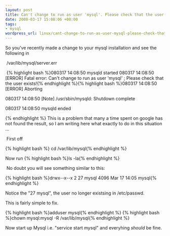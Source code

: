 ```yaml
--- 
layout: post
title: Can't change to run as user 'mysql'. Please check that the user exists!
date: 2008-03-17 15:08:06 +00:00
tags: 
- mysql
wordpress_url: linux/cant-change-to-run-as-user-mysql-please-check-that-the-user-exists
---
```

So you've recently made a change to your mysql installation and see the following in

 /var/lib/mysql/server.err

 {% highlight bash %}080317 14:08:50 mysqld started
080317 14:08:50 [ERROR] Fatal error: Can't change to run as user 'mysql' ; Please check that the user exists!{% endhighlight %}{% highlight bash %}080317 14:08:50 [ERROR] Aborting

080317 14:08:50 [Note] /usr/sbin/mysqld: Shutdown complete

080317 14:08:50 mysqld ended

{% endhighlight %} This is a problem that many a time spent on google has not found the result, so I am writing here what exactly to do in this situation ...

 First off

{% highlight bash %} cd /var/lib/mysql{% endhighlight %}

Now run {% highlight bash %}ls -la{% endhighlight %}

 No doubt you will see something similar to this:

{% highlight bash %}drwx--x--x   2 27 mysql     4096 Mar 17 14:05 mysql{% endhighlight %}

Notice the "27 mysql", the user no longer existsing in /etc/passwd.

This is fairly simple to fix.

{% highlight bash %}adduser mysql{% endhighlight %}
{% highlight bash %}chown mysql:mysql -R /var/lib/mysql{% endhighlight %}

Now start up Mysql i.e. "service start mysql" and everyhing _should_ be fine. 
